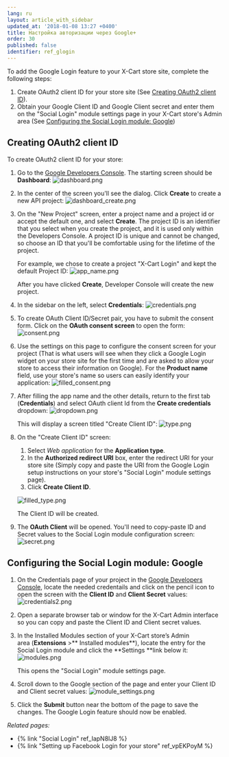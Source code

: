 ```yaml
---
lang: ru
layout: article_with_sidebar
updated_at: '2018-01-08 13:27 +0400'
title: Настройка авторизации через Google+
order: 30
published: false
identifier: ref_glogin
---
```

To add the Google Login feature to your X-Cart store site, complete the following steps:

1.  Create OAuth2 client ID for your store site (See [Creating OAuth2 client ID](#creating-oauth2-client-id)).
2.  Obtain your Google Client ID and Google Client secret and enter them on the "Social Login" module settings page in your X-Cart store's Admin area (See [Configuring the Social Login module: Google](#configuring-the-social-login-module-google))

## Creating OAuth2 client ID 

To create OAuth2 client ID for your store:

1.  Go to the [Google Developers Console](https://console.developers.google.com). The starting screen should be **Dashboard**:
	![dashboard.png]({{site.baseurl}}/attachments/ref_LMCQeIrv/dashboard.png)

2.  In the center of the screen you'll see the dialog. Click **Create** to create a new API project:
	![dashboard_create.png]({{site.baseurl}}/attachments/ref_LMCQeIrv/dashboard_create.png)

3.  On the "New Project" screen, enter a project name and a project id or accept the default one, and select **Create**. The project ID is an identifier that you select when you create the project, and it is used only within the Developers Console. A project ID is unique and cannot be changed, so choose an ID that you'll be comfortable using for the lifetime of the project.

    For example, we chose to create a project "X-Cart Login" and kept the default Project ID:
   	![app_name.png]({{site.baseurl}}/attachments/ref_LMCQeIrv/app_name.png)

    After you have clicked **Create**, Developer Console will create the new project. 
    
4.  In the sidebar on the left, select **Credentials**:
    ![credentials.png]({{site.baseurl}}/attachments/ref_LMCQeIrv/credentials.png)
    
5.	To create OAuth Client ID/Secret pair, you have to submit the consent form. Click on the **OAuth consent screen** to open the form:
	![consent.png]({{site.baseurl}}/attachments/ref_LMCQeIrv/consent.png)
    
6.	Use the settings on this page to configure the consent screen for your project (That is what users will see when they click a Google Login widget on your store site for the first time and are asked to allow your store to access their information on Google). For the **Product name** field, use your store's name so users can easily identify your application:
	![filled_consent.png]({{site.baseurl}}/attachments/ref_LMCQeIrv/filled_consent.png)

7.  After filling the app name and the other details, return to the first tab (**Credentials**) and select OAuth client Id from the **Create credentials** dropdown:
    ![dropdown.png]({{site.baseurl}}/attachments/ref_LMCQeIrv/dropdown.png)

    This will display a screen titled "Create Client ID":
    ![type.png]({{site.baseurl}}/attachments/ref_LMCQeIrv/type.png)
    
8.  On the "Create Client ID" screen:

    1) Select _Web application_ for the **Application type**.
    2) In the **Authorized redirect URI** box, enter the redirect URI for your store site (Simply copy and paste the URI from the Google Login setup instructions on your store's "Social Login" module settings page).
    3) Click **Create Client ID**.
    
    ![filled_type.png]({{site.baseurl}}/attachments/ref_LMCQeIrv/filled_type.png)

    The Client ID will be created. 
    
9.	The **OAuth Client** will be opened. You'll need to copy-paste ID and Secret values to the Social Login module configuration screen:
	![secret.png]({{site.baseurl}}/attachments/ref_LMCQeIrv/secret.png)

## Configuring the Social Login module: Google

1.  On the Credentials page of your project in the [Google Developers Console](https://console.developers.google.com/), locate the needed credentails and click on the pencil icon to open the screen with the **Client ID** and **Client Secret** values:
	![credentials2.png]({{site.baseurl}}/attachments/ref_LMCQeIrv/credentials2.png)

2.  Open a separate browser tab or window for the X-Cart Admin interface so you can copy and paste the Client ID and Client secret values.

3.  In the Installed Modules section of your X-Cart store’s Admin area (**Extensions** >** Installed modules**), locate the entry for the Social Login module and click the **Settings **link below it:
    ![modules.png]({{site.baseurl}}/attachments/ref_LMCQeIrv/modules.png)

    This opens the "Social Login" module settings page.
4.  Scroll down to the Google section of the page and enter your Client ID and Client secret values:
    ![module_settings.png]({{site.baseurl}}/attachments/ref_LMCQeIrv/module_settings.png)

5.  Click the **Submit** button near the bottom of the page to save the changes.
    The Google Login feature should now be enabled.

_Related pages:_

*   {% link "Social Login" ref_IapN8lJ8 %}
*   {% link "Setting up Facebook Login for your store" ref_vpEKPoyM %}

